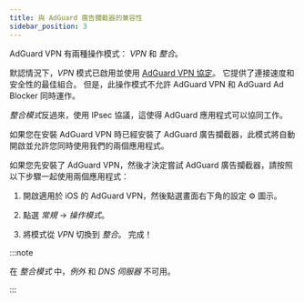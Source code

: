 ```yaml
---
title: 與 AdGuard 廣告攔截器的兼容性
sidebar_position: 3
---
```


AdGuard VPN 有兩種操作模式： *VPN* 和 *整合*。

默認情況下，*VPN* 模式已啟用並使用 [AdGuard VPN 協定](/general/adguard-vpn-protocol)。 它提供了連接速度和安全性的最佳組合。 但是，此操作模式不允許 AdGuard VPN 和 AdGuard Ad Blocker 同時運作。

*整合模式*反過來，使用 IPsec 協議，這使得 AdGuard 應用程式可以協同工作。

如果您在安裝 AdGuard VPN 時已經安裝了 AdGuard 廣告攔截器，此模式將自動開啟並允許您同時使用我們的兩個應用程式。

如果您先安裝了 AdGuard VPN，然後才決定嘗試 AdGuard 廣告攔截器，請按照以下步驟一起使用兩個應用程式：

1. 開啟適用於 iOS 的 AdGuard VPN，然後點選畫面右下角的設定 ⚙ 圖示。

2. 點選 *常規* → *操作模式*。

3. 將模式從 *VPN* 切換到 *整合*。 完成！

:::note

在 *整合模式* 中，*例外* 和 *DNS 伺服器* 不可用。

:::

